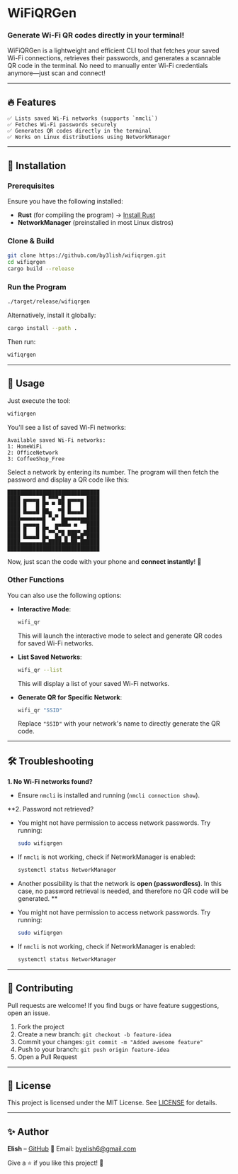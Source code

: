 
# WiFiQRGen

### Generate Wi-Fi QR codes directly in your terminal!

WiFiQRGen is a lightweight and efficient CLI tool that fetches your saved Wi-Fi connections, retrieves their passwords, and generates a scannable QR code in the terminal. No need to manually enter Wi-Fi credentials anymore—just scan and connect!

---

## 🔥 Features
```
✅ Lists saved Wi-Fi networks (supports `nmcli`)
✅ Fetches Wi-Fi passwords securely
✅ Generates QR codes directly in the terminal
✅ Works on Linux distributions using NetworkManager
```
---

## 🚀 Installation

### Prerequisites

Ensure you have the following installed:

- **Rust** (for compiling the program) → [Install Rust](https://www.rust-lang.org/tools/install)
- **NetworkManager** (preinstalled in most Linux distros)

### Clone & Build

```bash
git clone https://github.com/by3lish/wifiqrgen.git  
cd wifiqrgen  
cargo build --release  
```

### Run the Program

```bash
./target/release/wifiqrgen  
```

Alternatively, install it globally:

```bash
cargo install --path .  
```

Then run:

```bash
wifiqrgen  
```

---

## 📝 Usage

Just execute the tool:

```bash
wifiqrgen  
```

You'll see a list of saved Wi-Fi networks:

```
Available saved Wi-Fi networks:
1: HomeWiFi
2: OfficeNetwork
3: CoffeeShop_Free
```

Select a network by entering its number. The program will then fetch the password and display a QR code like this:

```
█████████████████████████████
████ ▄▄▄▄▄ █ ▀▀▀▄█ ▄▄▄▄▄ ████
████ █   █ █▀ ▀ ▀█ █   █ ████
████ █▄▄▄█ ██▄  ▀█ █▄▄▄█ ████
████▄▄▄▄▄▄▄█ ▀▄▀ █▄▄▄▄▄▄▄████
████ ▄▄▄▄▄ █   ▄▄██▄ ▄ ▀▀████
████ █   █ █▀▄▄▀▄▄ ▄▄▄▄ ▄████
████ █▄▄▄█ █▄  █▄▀▄▀██▄█▀████
████▄▄▄▄▄▄▄█▄████▄█▄██▄██████
█████████████████████████████
```

Now, just scan the code with your phone and **connect instantly**! 🚀

### Other Functions

You can also use the following options:

- **Interactive Mode**:
  ```bash
  wifi_qr
  ```
  This will launch the interactive mode to select and generate QR codes for saved Wi-Fi networks.

- **List Saved Networks**:
  ```bash
  wifi_qr --list
  ```
  This will display a list of your saved Wi-Fi networks.

- **Generate QR for Specific Network**:
  ```bash
  wifi_qr "SSID"
  ```
  Replace `"SSID"` with your network's name to directly generate the QR code.

---

## 🛠️ Troubleshooting

**1. No Wi-Fi networks found?**

- Ensure `nmcli` is installed and running (`nmcli connection show`).

**2. Password not retrieved?

- You might not have permission to access network passwords. Try running:
  ```bash
  sudo wifiqrgen  
  ```
- If `nmcli` is not working, check if NetworkManager is enabled:
  ```bash
  systemctl status NetworkManager  
  ```
- Another possibility is that the network is **open (passwordless)**. In this case, no password retrieval is needed, and therefore no QR code will be generated.
**

- You might not have permission to access network passwords. Try running:
  ```bash
  sudo wifiqrgen  
  ```
- If `nmcli` is not working, check if NetworkManager is enabled:
  ```bash
  systemctl status NetworkManager  
  ```

---

## 🤝 Contributing

Pull requests are welcome! If you find bugs or have feature suggestions, open an issue.

1. Fork the project
2. Create a new branch: `git checkout -b feature-idea`
3. Commit your changes: `git commit -m "Added awesome feature"`
4. Push to your branch: `git push origin feature-idea`
5. Open a Pull Request

---

## 🐝 License

This project is licensed under the MIT License.
See [LICENSE](LICENSE) for details.

---

## ✨ Author

**Elish** – [GitHub](https://github.com/by3lish)
💎 Email: [byelish6@gmail.com](mailto\:byelish6@gmail.com)

Give a ⭐ if you like this project! 🚀
